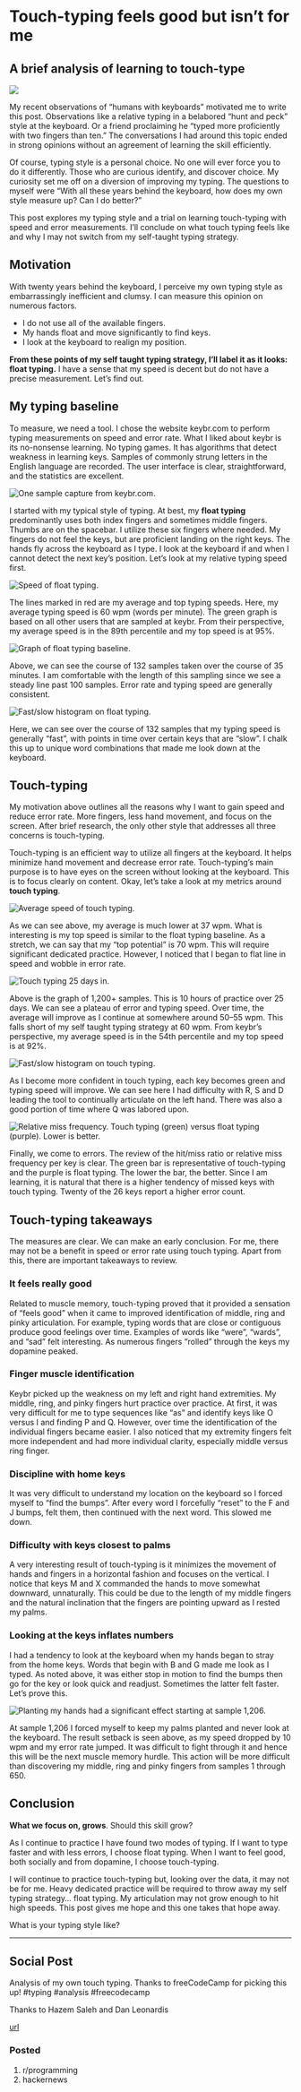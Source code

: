 # Touch-typing feels good but isn’t for me
## A brief analysis of learning to touch-type

![](images/15-01.jpeg)

My recent observations of “humans with keyboards” motivated me to write this post. Observations like a relative typing in a belabored “hunt and peck” style at the keyboard. Or a friend proclaiming he “typed more proficiently with two fingers than ten.” The conversations I had around this topic ended in strong opinions without an agreement of learning the skill efficiently.

Of course, typing style is a personal choice. No one will ever force you to do it differently. Those who are curious identify, and discover choice. My curiosity set me off on a diversion of improving my typing. The questions to myself were “With all these years behind the keyboard, how does my own style measure up? Can I do better?”

This post explores my typing style and a trial on learning touch-typing with speed and error measurements. I’ll conclude on what touch typing feels like and why I may not switch from my self-taught typing strategy.

## Motivation

With twenty years behind the keyboard, I perceive my own typing style as embarrassingly inefficient and clumsy. I can measure this opinion on numerous factors.

- I do not use all of the available fingers.
- My hands float and move significantly to find keys.
- I look at the keyboard to realign my position.

**From these points of my self taught typing strategy, I’ll label it as it looks: float typing.** I have a sense that my speed is decent but do not have a precise measurement. Let’s find out.

## My typing baseline

To measure, we need a tool. I chose the website keybr.com to perform typing measurements on speed and error rate. What I liked about keybr is its no-nonsense learning. No typing games. It has algorithms that detect weakness in learning keys. Samples of commonly strung letters in the English language are recorded. The user interface is clear, straightforward, and the statistics are excellent.

![One sample capture from keybr.com.](images/15-02.png)

I started with my typical style of typing. At best, my **float typing** predominantly uses both index fingers and sometimes middle fingers. Thumbs are on the spacebar. I utilize these six fingers where needed. My fingers do not feel the keys, but are proficient landing on the right keys. The hands fly across the keyboard as I type. I look at the keyboard if and when I cannot detect the next key’s position.
Let’s look at my relative typing speed first.

![Speed of float typing.](images/15-03.png)

The lines marked in red are my average and top typing speeds. Here, my average typing speed is 60 wpm (words per minute). The green graph is based on all other users that are sampled at keybr. From their perspective, my average speed is in the 89th percentile and my top speed is at 95%.

![Graph of float typing baseline.](images/15-04.png)

Above, we can see the course of 132 samples taken over the course of 35 minutes. I am comfortable with the length of this sampling since we see a steady line past 100 samples. Error rate and typing speed are generally consistent.

![Fast/slow histogram on float typing.](images/15-05.png)

Here, we can see over the course of 132 samples that my typing speed is generally “fast”, with points in time over certain keys that are “slow”. I chalk this up to unique word combinations that made me look down at the keyboard.

## Touch-typing

My motivation above outlines all the reasons why I want to gain speed and reduce error rate. More fingers, less hand movement, and focus on the screen. After brief research, the only other style that addresses all three concerns is touch-typing.

Touch-typing is an efficient way to utilize all fingers at the keyboard. It helps minimize hand movement and decrease error rate. Touch-typing’s main purpose is to have eyes on the screen without looking at the keyboard. This is to focus clearly on content.
Okay, let’s take a look at my metrics around **touch typing**.

![Average speed of touch typing.](images/15-06.png)

As we can see above, my average is much lower at 37 wpm. What is interesting is my top speed is similar to the float typing baseline. As a stretch, we can say that my “top potential” is 70 wpm. This will require significant dedicated practice. However, I noticed that I began to flat line in speed and wobble in error rate.

![Touch typing 25 days in.](images/15-07.png)

Above is the graph of 1,200+ samples. This is 10 hours of practice over 25 days. We can see a plateau of error and typing speed. Over time, the average will improve as I continue at somewhere around 50–55 wpm. This falls short of my self taught typing strategy at 60 wpm. From keybr’s perspective, my average speed is in the 54th percentile and my top speed is at 92%.

![Fast/slow histogram on touch typing.](images/15-08.png)

As I become more confident in touch typing, each key becomes green and typing speed will improve. We can see here I had difficulty with R, S and D leading the tool to continually articulate on the left hand. There was also a good portion of time where Q was labored upon.

![Relative miss frequency. Touch typing (green) versus float typing (purple). Lower is better.](images/15-09.png)

Finally, we come to errors. The review of the hit/miss ratio or relative miss frequency per key is clear. The green bar is representative of touch-typing and the purple is float typing. The lower the bar, the better. Since I am learning, it is natural that there is a higher tendency of missed keys with touch typing. Twenty of the 26 keys report a higher error count.

## Touch-typing takeaways

The measures are clear. We can make an early conclusion. For me, there may not be a benefit in speed or error rate using touch typing. Apart from this, there are important takeaways to review.

### It feels really good

Related to muscle memory, touch-typing proved that it provided a sensation of “feels good” when it came to improved identification of middle, ring and pinky articulation. For example, typing words that are close or contiguous produce good feelings over time. Examples of words like “were”, “wards”, and “sad” felt interesting. As numerous fingers “rolled” through the keys my dopamine peaked.

### Finger muscle identification

Keybr picked up the weakness on my left and right hand extremities. My middle, ring, and pinky fingers hurt practice over practice. At first, it was very difficult for me to type sequences like “as” and identify keys like O versus I and finding P and Q. However, over time the identification of the individual fingers became easier. I also noticed that my extremity fingers felt more independent and had more individual clarity, especially middle versus ring finger.

### Discipline with home keys

It was very difficult to understand my location on the keyboard so I forced myself to “find the bumps”. After every word I forcefully “reset” to the F and J bumps, felt them, then continued with the next word. This slowed me down.

### Difficulty with keys closest to palms

A very interesting result of touch-typing is it minimizes the movement of hands and fingers in a horizontal fashion and focuses on the vertical. I notice that keys M and X commanded the hands to move somewhat downward, unnaturally. This could be due to the length of my middle fingers and the natural inclination that the fingers are pointing upward as I rested my palms.

### Looking at the keys inflates numbers

I had a tendency to look at the keyboard when my hands began to stray from the home keys. Words that begin with B and G made me look as I typed. As noted above, it was either stop in motion to find the bumps then go for the key or look quick and readjust. Sometimes the latter felt faster. Let’s prove this.

![Planting my hands had a significant effect starting at sample 1,206.](images/15-10.png)

At sample 1,206 I forced myself to keep my palms planted and never look at the keyboard. The result setback is seen above, as my speed dropped by 10 wpm and my error rate jumped. It was difficult to fight through it and hence this will be the next muscle memory hurdle. This action will be more difficult than discovering my middle, ring and pinky fingers from samples 1 through 650.

## Conclusion

**What we focus on, grows**. Should this skill grow?

As I continue to practice I have found two modes of typing. If I want to type faster and with less errors, I choose float typing. When I want to feel good, both socially and from dopamine, I choose touch-typing.

I will continue to practice touch-typing but, looking over the data, it may not be for me. Heavy dedicated practice will be required to throw away my self typing strategy… float typing. My articulation may not grow enough to hit high speeds. This post gives me hope and this one takes that hope away.

What is your typing style like?

---

## Social Post

Analysis of my own touch typing. Thanks to freeCodeCamp for picking this up! #typing #analysis #freecodecamp

Thanks to Hazem Saleh and Dan Leonardis

[url](https://medium.com/free-code-camp/touch-typing-feels-good-but-isnt-for-me-2cfbafee2074)

### Posted

1. r/programming
1. hackernews
